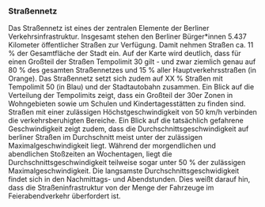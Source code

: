 ### Straßennetz
Das Straßennetz ist eines der zentralen Elemente der Berliner Verkehrsinfrastruktur. Insgesamt stehen den
Berliner Bürger*innen 5.437 Kilometer öffentlicher Straßen zur Verfügung. Damit nehmen Straßen ca. 11 % der 
Gesamtfläche der Stadt ein. Auf der Karte wird deutlich, dass für einen Großteil der Straßen Tempolimit
30 gilt - und zwar ziemlich genau auf 80 % des gesamten Straßennetzes und 15 % aller Hauptverkehrsstraßen (in Orange). 
Das Straßennetz setzt sich zudem auf XX % Straßen mit Tempolimit 50 (in Blau) und der Stadtautobahn 
zusammen. Ein Blick auf die Verteilung der Tempolimits zeigt, dass ein Großteil der 30er Zonen in Wohngebieten sowie um Schulen und Kindertagesstätten zu finden sind.
Straßen mit einer zulässigen Höchstgeschwindigkeit von 50 km/h verbinden die verkehrsberuhigten Bereiche. Ein Blick auf die tatsächlich gefahrene
Geschwindigkeit zeigt zudem, dass die Durchschnittsgeschwindigkeit auf berliner Straßen im Durchschnitt meist unter der
zulässigen Maximalgeschwindigkeit liegt. Während der morgendlichen und abendlichen Stoßzeiten an Wochentagen, liegt die
Durchschnittsgeschwindigkeit teilweise sogar unter 50 % der zulässigen Maximalgeschwindigkeit. Die langsamste Durchschnittsgeschwidigkeit findet sich in den Nachmittags- und Abendstunden. Dies weißt darauf hin, dass die Straßeninfrastruktur von der Menge der Fahrzeuge im Feierabendverkehr überfordert ist. 
